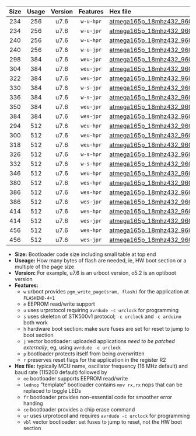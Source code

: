|Size|Usage|Version|Features|Hex file|
|:-:|:-:|:-:|:-:|:--|
|234|256|u7.6|`w-u-hpr`|[atmega165p_18mhz432_9600bps_ur.hex](https://raw.githubusercontent.com/stefanrueger/urboot/main/atmega165p_18mhz432_9600bps_ur.hex)|
|234|256|u7.6|`w-u-jpr`|[atmega165p_18mhz432_9600bps_ur_vbl.hex](https://raw.githubusercontent.com/stefanrueger/urboot/main/atmega165p_18mhz432_9600bps_ur_vbl.hex)|
|240|256|u7.6|`w-u-hpr`|[atmega165p_18mhz432_9600bps_lednop_ur.hex](https://raw.githubusercontent.com/stefanrueger/urboot/main/atmega165p_18mhz432_9600bps_lednop_ur.hex)|
|240|256|u7.6|`w-u-jpr`|[atmega165p_18mhz432_9600bps_lednop_ur_vbl.hex](https://raw.githubusercontent.com/stefanrueger/urboot/main/atmega165p_18mhz432_9600bps_lednop_ur_vbl.hex)|
|298|384|u7.6|`weu-jpr`|[atmega165p_18mhz432_9600bps_ee_ur_vbl.hex](https://raw.githubusercontent.com/stefanrueger/urboot/main/atmega165p_18mhz432_9600bps_ee_ur_vbl.hex)|
|304|384|u7.6|`weu-jpr`|[atmega165p_18mhz432_9600bps_ee_lednop_ur_vbl.hex](https://raw.githubusercontent.com/stefanrueger/urboot/main/atmega165p_18mhz432_9600bps_ee_lednop_ur_vbl.hex)|
|322|384|u7.6|`weu-jpr`|[atmega165p_18mhz432_9600bps_ee_lednop_fr_ur_vbl.hex](https://raw.githubusercontent.com/stefanrueger/urboot/main/atmega165p_18mhz432_9600bps_ee_lednop_fr_ur_vbl.hex)|
|330|384|u7.6|`w-s-jpr`|[atmega165p_18mhz432_9600bps_vbl.hex](https://raw.githubusercontent.com/stefanrueger/urboot/main/atmega165p_18mhz432_9600bps_vbl.hex)|
|336|384|u7.6|`w-s-jpr`|[atmega165p_18mhz432_9600bps_lednop_vbl.hex](https://raw.githubusercontent.com/stefanrueger/urboot/main/atmega165p_18mhz432_9600bps_lednop_vbl.hex)|
|350|384|u7.6|`weu-jpr`|[atmega165p_18mhz432_9600bps_ee_lednop_fr_ce_ur_vbl.hex](https://raw.githubusercontent.com/stefanrueger/urboot/main/atmega165p_18mhz432_9600bps_ee_lednop_fr_ce_ur_vbl.hex)|
|384|384|u7.6|`wes-jpr`|[atmega165p_18mhz432_9600bps_ee_vbl.hex](https://raw.githubusercontent.com/stefanrueger/urboot/main/atmega165p_18mhz432_9600bps_ee_vbl.hex)|
|294|512|u7.6|`weu-hpr`|[atmega165p_18mhz432_9600bps_ee_ur.hex](https://raw.githubusercontent.com/stefanrueger/urboot/main/atmega165p_18mhz432_9600bps_ee_ur.hex)|
|300|512|u7.6|`weu-hpr`|[atmega165p_18mhz432_9600bps_ee_lednop_ur.hex](https://raw.githubusercontent.com/stefanrueger/urboot/main/atmega165p_18mhz432_9600bps_ee_lednop_ur.hex)|
|318|512|u7.6|`weu-hpr`|[atmega165p_18mhz432_9600bps_ee_lednop_fr_ur.hex](https://raw.githubusercontent.com/stefanrueger/urboot/main/atmega165p_18mhz432_9600bps_ee_lednop_fr_ur.hex)|
|326|512|u7.6|`w-s-hpr`|[atmega165p_18mhz432_9600bps.hex](https://raw.githubusercontent.com/stefanrueger/urboot/main/atmega165p_18mhz432_9600bps.hex)|
|332|512|u7.6|`w-s-hpr`|[atmega165p_18mhz432_9600bps_lednop.hex](https://raw.githubusercontent.com/stefanrueger/urboot/main/atmega165p_18mhz432_9600bps_lednop.hex)|
|346|512|u7.6|`weu-hpr`|[atmega165p_18mhz432_9600bps_ee_lednop_fr_ce_ur.hex](https://raw.githubusercontent.com/stefanrueger/urboot/main/atmega165p_18mhz432_9600bps_ee_lednop_fr_ce_ur.hex)|
|380|512|u7.6|`wes-hpr`|[atmega165p_18mhz432_9600bps_ee.hex](https://raw.githubusercontent.com/stefanrueger/urboot/main/atmega165p_18mhz432_9600bps_ee.hex)|
|386|512|u7.6|`wes-hpr`|[atmega165p_18mhz432_9600bps_ee_lednop.hex](https://raw.githubusercontent.com/stefanrueger/urboot/main/atmega165p_18mhz432_9600bps_ee_lednop.hex)|
|386|512|u7.6|`wes-jpr`|[atmega165p_18mhz432_9600bps_ee_lednop_vbl.hex](https://raw.githubusercontent.com/stefanrueger/urboot/main/atmega165p_18mhz432_9600bps_ee_lednop_vbl.hex)|
|414|512|u7.6|`wes-hpr`|[atmega165p_18mhz432_9600bps_ee_lednop_fr.hex](https://raw.githubusercontent.com/stefanrueger/urboot/main/atmega165p_18mhz432_9600bps_ee_lednop_fr.hex)|
|414|512|u7.6|`wes-jpr`|[atmega165p_18mhz432_9600bps_ee_lednop_fr_vbl.hex](https://raw.githubusercontent.com/stefanrueger/urboot/main/atmega165p_18mhz432_9600bps_ee_lednop_fr_vbl.hex)|
|456|512|u7.6|`wes-hpr`|[atmega165p_18mhz432_9600bps_ee_lednop_fr_ce.hex](https://raw.githubusercontent.com/stefanrueger/urboot/main/atmega165p_18mhz432_9600bps_ee_lednop_fr_ce.hex)|
|456|512|u7.6|`wes-jpr`|[atmega165p_18mhz432_9600bps_ee_lednop_fr_ce_vbl.hex](https://raw.githubusercontent.com/stefanrueger/urboot/main/atmega165p_18mhz432_9600bps_ee_lednop_fr_ce_vbl.hex)|

- **Size:** Bootloader code size including small table at top end
- **Useage:** How many bytes of flash are needed, ie, HW boot section or a multiple of the page size
- **Version:** For example, u7.6 is an urboot version, o5.2 is an optiboot version
- **Features:**
  + `w` urboot provides `pgm_write_page(sram, flash)` for the application at `FLASHEND-4+1`
  + `e` EEPROM read/write support
  + `u` uses urprotocol requiring `avrdude -c urclock` for programming
  + `s` uses skeleton of STK500v1 protocol; `-c urclock` and `-c arduino` both work
  + `h` hardware boot section: make sure fuses are set for reset to jump to boot section
  + `j` vector bootloader: uploaded applications *need to be patched externally*, eg, using `avrdude -c urclock`
  + `p` bootloader protects itself from being overwritten
  + `r` preserves reset flags for the application in the register R2
- **Hex file:** typically MCU name, oscillator frequency (16 MHz default) and baud rate (115200 default) followed by
  + `ee` bootloader supports EEPROM read/write
  + `lednop` "template" bootloader contains `mov rx,rx` nops that can be replaced to toggle LEDs
  + `fr` bootloader provides non-essential code for smoother error handing
  + `ce` bootloader provides a chip erase command
  + `ur` uses urprotocol and requires `avrdude -c urclock` for programming
  + `vbl` vector bootloader: set fuses to jump to reset, not the HW boot section
